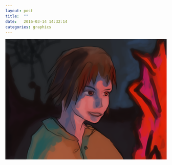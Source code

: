 ```yaml
---
layout: post
title:  ""
date:   2016-03-14 14:32:14
categories: graphics
---
```


<img src="/images/concept/2016.03.14-noname.png">
